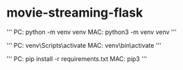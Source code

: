 # movie-streaming-flask

'''
PC:  python -m venv venv
MAC: python3 -m venv venv
'''

'''
PC: venv\Scripts\activate
MAC: venv\bin\activate
'''

'''
PC: pip install -r requirements.txt
MAC: pip3
'''
